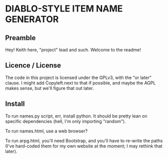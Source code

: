 DIABLO-STYLE ITEM NAME GENERATOR
================================

## Preamble

Hey! Keith here, "project" lead and such. Welcome to the readme!


## Licence / License

The code in this project is licensed under the GPLv3, with the "or later" clause. I might add Copyleft.next to that if possible, and maybe the AGPL makes sense, but we'll figure that out later.


## Install

To run names.py script, err, install python. It should be pretty lean on specific dependencies (hell, I'm only importing "random").

To run names.html, use a web browser?

To run arpg.html, you'll need Bootstrap, and you'll have to re-write the paths (I've hard-coded them for my own website at the moment; I may rethink that later).
